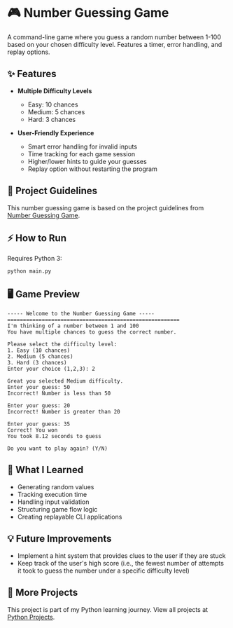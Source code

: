 # 🎮 Number Guessing Game

A command-line game where you guess a random number between 1-100 based on your chosen difficulty level. Features a timer, error handling, and replay options.

## ✨ Features

- **Multiple Difficulty Levels**
  - Easy: 10 chances
  - Medium: 5 chances
  - Hard: 3 chances
  
- **User-Friendly Experience**
  - Smart error handling for invalid inputs
  - Time tracking for each game session
  - Higher/lower hints to guide your guesses
  - Replay option without restarting the program
 
## 🎯 Project Guidelines

This number guessing game is based on the project guidelines from [Number Guessing Game](https://roadmap.sh/projects/number-guessing-game).

## ⚡ How to Run

Requires Python 3:
```bash
python main.py
```

## 🖥️ Game Preview

```
----- Welcome to the Number Guessing Game -----
=======================================================
I'm thinking of a number between 1 and 100
You have multiple chances to guess the correct number.

Please select the difficulty level:
1. Easy (10 chances)
2. Medium (5 chances)
3. Hard (3 chances)
Enter your choice (1,2,3): 2

Great you selected Medium difficulty.
Enter your guess: 50
Incorrect! Number is less than 50

Enter your guess: 20
Incorrect! Number is greater than 20

Enter your guess: 35
Correct! You won
You took 8.12 seconds to guess

Do you want to play again? (Y/N)
```

## 🧠 What I Learned

- Generating random values
- Tracking execution time
- Handling input validation
- Structuring game flow logic
- Creating replayable CLI applications

## 💡 Future Improvements

- Implement a hint system that provides clues to the user if they are stuck
- Keep track of the user's high score (i.e., the fewest number of attempts it took to guess the number under a specific difficulty level)

## 🔗 More Projects
This project is part of my Python learning journey. View all projects at [Python Projects](https://github.com/codeWithHak/python-projects).
